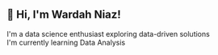 ## 👋 Hi, I'm Wardah Niaz! <br>
I'm a data science enthusiast exploring data-driven solutions <br>
I'm currently learning Data Analysis
